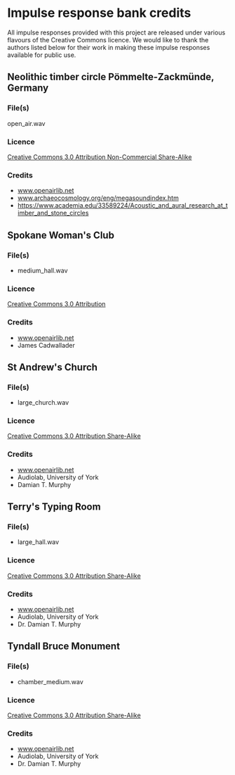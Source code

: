 # Impulse response bank credits

All impulse responses provided with this project are released under various flavours of the Creative Commons licence. We
would like to thank the authors listed below for their work in making these impulse responses available for public use.


## Neolithic timber circle Pömmelte-Zackmünde, Germany

### File(s)
open_air.wav

### Licence
[Creative Commons 3.0 Attribution Non-Commercial Share-Alike](https://creativecommons.org/licenses/by-nc-sa/3.0/)

### Credits
* www.openairlib.net
* www.archaeocosmology.org/eng/megasoundindex.htm
* https://www.academia.edu/33589224/Acoustic_and_aural_research_at_timber_and_stone_circles


## Spokane Woman's Club

### File(s)
* medium_hall.wav

### Licence
[Creative Commons 3.0 Attribution](https://creativecommons.org/licenses/by/3.0/)

### Credits
* www.openairlib.net
* James Cadwallader


## St Andrew's Church

### File(s)
* large_church.wav

### Licence
[Creative Commons 3.0 Attribution Share-Alike](https://creativecommons.org/licenses/by-sa/3.0/)

### Credits
* www.openairlib.net
* Audiolab, University of York
* Damian T. Murphy


## Terry's Typing Room

### File(s)
* large_hall.wav

### Licence
[Creative Commons 3.0 Attribution Share-Alike](https://creativecommons.org/licenses/by-sa/3.0/)

### Credits
* www.openairlib.net
* Audiolab, University of York
* Dr. Damian T. Murphy


## Tyndall Bruce Monument

### File(s)
* chamber_medium.wav

### Licence
[Creative Commons 3.0 Attribution Share-Alike](https://creativecommons.org/licenses/by-sa/3.0/)

### Credits
* www.openairlib.net
* Audiolab, University of York
* Dr. Damian T. Murphy
